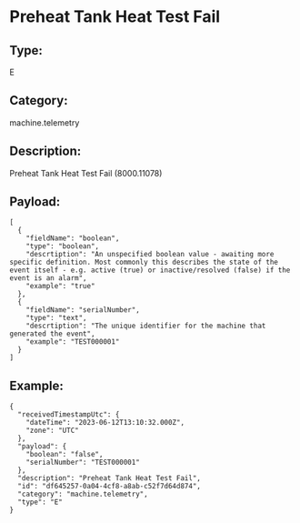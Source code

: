 # Preheat Tank Heat Test Fail

## Type:

E

## Category:

machine.telemetry

## Description: 

Preheat Tank Heat Test Fail (8000.11078)

## Payload:

```
[
  {
    "fieldName": "boolean",
    "type": "boolean",
    "descrtiption": "An unspecified boolean value - awaiting more specific definition. Most commonly this describes the state of the event itself - e.g. active (true) or inactive/resolved (false) if the event is an alarm",
    "example": "true"
  },
  {
    "fieldName": "serialNumber",
    "type": "text",
    "descrtiption": "The unique identifier for the machine that generated the event",
    "example": "TEST000001"
  }
]
```

## Example:

```
{
  "receivedTimestampUtc": {
    "dateTime": "2023-06-12T13:10:32.000Z",
    "zone": "UTC"
  },
  "payload": {
    "boolean": "false",
    "serialNumber": "TEST000001"
  },
  "description": "Preheat Tank Heat Test Fail",
  "id": "df645257-0a04-4cf8-a8ab-c52f7d64d874",
  "category": "machine.telemetry",
  "type": "E"
}
```
